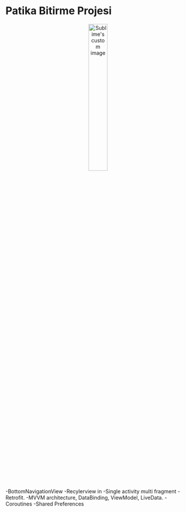 # Patika Bitirme Projesi

<p align="center"  width="70%">
  <img width="32%" src="https://github.com/FMSSBilisimAndroid/CansuKoseCapstoneHomework/blob/main/image/GIF-221012_030037.gif" alt="Sublime's custom image"/>
</p>


-BottomNavigationView 
-Recylerview in
-Single activity multi fragment
-Retrofit.
-MVVM architecture, DataBinding, ViewModel, LiveData.
-Coroutines
-Shared Preferences
